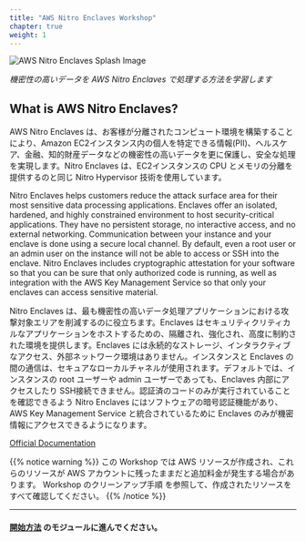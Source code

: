```yaml
---
title: "AWS Nitro Enclaves Workshop"
chapter: true
weight: 1
---
```


<!-- TODO: Temporarily fixing duplicate headers in chapters on published workshop. Note: This hides the header from the local build.
# AWS Nitro Enclaves Workshop
-->

![AWS Nitro Enclaves Splash Image](/images/nitro-enclaves.png?featherlight=false)

_機密性の高いデータを AWS Nitro Enclaves で処理する方法を学習します_
## What is AWS Nitro Enclaves?

AWS Nitro Enclaves は、お客様が分離されたコンピュート環境を構築することにより、Amazon EC2インスタンス内の個人を特定できる情報(PII)、ヘルスケア、金融、知的財産データなどの機密性の高いデータを更に保護し、安全な処理を実現します。Nitro Enclaves は、EC2インスタンスの CPU とメモリの分離を提供するのと同じ Nitro Hypervisor 技術を使用しています。


Nitro Enclaves helps customers reduce the attack surface area for their most sensitive data processing applications. Enclaves offer an isolated, hardened, and highly constrained environment to host security-critical applications. They have no persistent storage, no interactive access, and no external networking. Communication between your instance and your enclave is done using a secure local channel. By default, even a root user or an admin user on the instance will not be able to access or SSH into the enclave. Nitro Enclaves includes cryptographic attestation for your software so that you can be sure that only authorized code is running, as well as integration with the AWS Key Management Service so that only your enclaves can access sensitive material.

Nitro Enclaves は、最も機密性の高いデータ処理アプリケーションにおける攻撃対象エリアを削減するのに役立ちます。Enclaves はセキュリティクリティカルなアプリケーションをホストするための、隔離され、強化され、高度に制約された環境を提供します。Enclaves には永続的なストレージ、インタラクティブなアクセス、外部ネットワーク環境はありません。インスタンスと Enclaves の間の通信は、セキュアなローカルチャネルが使用されます。デフォルトでは、インスタンスの root ユーザーや admin ユーザーであっても、Enclaves 内部にアクセスしたり SSH接続できません。認証済のコードのみが実行されていることを確認できるよう Nitro Enclaves にはソフトウェアの暗号認証機能があり、AWS Key Management Service と統合されているために Enclaves のみが機密情報にアクセスできるようになります。


[Official Documentation](https://docs.aws.amazon.com/enclaves/latest/user/nitro-enclave.html)

{{% notice warning %}}
この Workshop では AWS リソースが作成され、これらのリソースが AWS アカウントに残ったままだと追加料金が発生する場合があります。 
Workshop のクリーンアップ手順  <!--in each section--> を参照して、作成されたリソースをすべて確認してください<!-- by automated stacks-->。
{{% /notice %}}

---
#### [開始方法](getting-started.html) のモジュールに進んでください。
